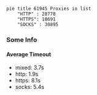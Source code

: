 
```mermaid
pie title 61945 Proxies in list
    "HTTP" : 28778
    "HTTPS": 10691
    "SOCKS" : 30895
```

### Some Info
#### Average Timeout

- mixed: 3.7s
- http: 1.9s
- https: 8.1s
- socks: 5.4s